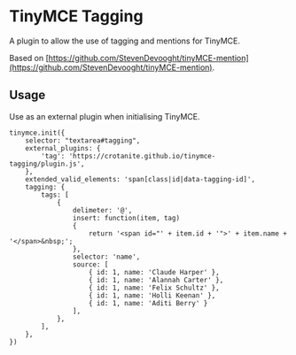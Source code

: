 # TinyMCE Tagging

A plugin to allow the use of tagging and mentions for TinyMCE.

Based on [https://github.com/StevenDevooght/tinyMCE-mention](https://github.com/StevenDevooght/tinyMCE-mention).

## Usage

Use as an external plugin when initialising TinyMCE.

```
tinymce.init({
	selector: "textarea#tagging",
	external_plugins: {
		'tag': 'https://crotanite.github.io/tinymce-tagging/plugin.js',
	},
	extended_valid_elements: 'span[class|id|data-tagging-id]',
	tagging: {
		tags: [
			{
				delimeter: '@',
				insert: function(item, tag)
				{
					return '<span id="' + item.id + '">' + item.name + '</span>&nbsp;';
				},
				selector: 'name',
				source: [
					{ id: 1, name: 'Claude Harper' },
					{ id: 1, name: 'Alannah Carter' },
					{ id: 1, name: 'Felix Schultz' },
					{ id: 1, name: 'Holli Keenan' },
					{ id: 1, name: 'Aditi Berry' }
				],
			},
		],
	},
})
```